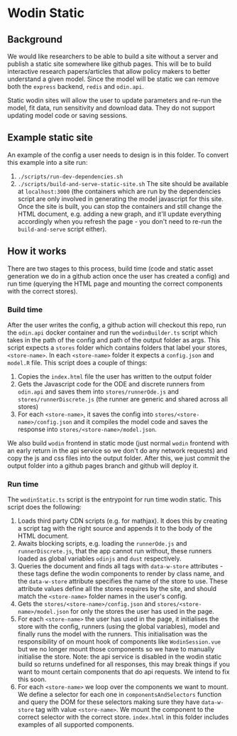 # Wodin Static

## Background

We would like researchers to be able to build a site without a server and publish a static site somewhere like github pages. This will be to build interactive research papers/articles that allow policy makers to better understand a given model. Since the model will be static we can remove both the `express` backend, `redis` and `odin.api`.

Static wodin sites will allow the user to update parameters and re-run the model, fit data, run sensitivity and download data. They do not support updating model code or saving sessions. 

## Example static site

An example of the config a user needs to design is in this folder. To convert this example into a site run:
1. `./scripts/run-dev-dependencies.sh`
1. `./scripts/build-and-serve-static-site.sh`
The site should be available at `localhost:3000` (the containers which are run by the dependencies script are only involved in generating the model javascript for this site. Once the site is built, you can stop the containers and still change the HTML document, e.g. adding a new graph, and it'll update everything accordingly when you refresh the page - you don't need to re-run the `build-and-serve` script either).

## How it works

There are two stages to this process, build time (code and static asset generation we do in a github action once the user has created a config) and run time (querying the HTML page and mounting the correct components with the correct stores).

### Build time

After the user writes the config, a github action will checkout this repo, run the `odin.api` docker container and run the `wodinBuilder.ts` script which takes in the path of the config and path of the output folder as args. This script expects a `stores` folder which contains folders that label your stores, `<store-name>`. In each `<store-name>` folder it expects a `config.json` and `model.R` file. This script does a couple of things:
1. Copies the `index.html` file the user has written to the output folder
1. Gets the Javascript code for the ODE and discrete runners from `odin.api` and saves them into `stores/runnerOde.js` and `stores/runnerDiscrete.js` (the runner are generic and shared across all stores)
1. For each `<store-name>`, it saves the config into `stores/<store-name>/config.json` and it compiles the model code and saves the response into `stores/<store-name>/model.json`.

We also build `wodin` frontend in static mode (just normal `wodin` frontend with an early return in the api service so we don't do any network requests) and copy the js and css files into the output folder. After this, we just commit the output folder into a github pages branch and github will deploy it.

### Run time

The `wodinStatic.ts` script is the entrypoint for run time wodin static. This script does the following:
1. Loads third party CDN scripts (e.g. for mathjax). It does this by creating a script tag with the right source and appends it to the body of the HTML document.
1. Awaits blocking scripts, e.g. loading the `runnerOde.js` and `runnerDiscrete.js`, that the app cannot run without, these runners loaded as global variables `odinjs` and `dust` respectively.
1. Queries the document and finds all tags with `data-w-store` attributes - these tags define the wodin components to render by class name, and the `data-w-store` attribute specifies the name of the store to use. These attribute values define all the stores requires by the site, and should match the `<store-name>` folder names in the user's config.
1. Gets the `stores/<store-name>/config.json` and `stores/<store-name>/model.json` for only the stores the user has used in the page.
1. For each `<store-name>` the user has used in the page, it initialises the store with the config, runners (using the global variables), model and finally runs the model with the runners. This initialisation was the responsibility of on mount hook of components like `WodinSession.vue` but we no longer mount those components so we have to manually initialise the store. Note: the api service is disabled in the wodin static build so returns undefined for all responses, this may break things if you want to mount certain components that do api requests. We intend to fix this soon.
1. For each `<store-name>` we loop over the components we want to mount. We define a selector for each one in `componentsAndSelectors` function and query the DOM for these selectors making sure they have `data-w-store` tag with value `<store-name>`. We mount the component to the correct selector with the correct store. `index.html` in this folder includes examples of all supported components.
